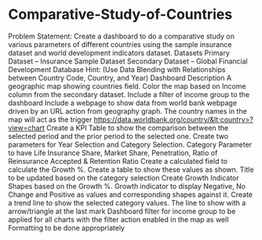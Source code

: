 # Comparative-Study-of-Countries
Problem Statement: Create a dashboard to do a comparative study on various parameters of different countries using the sample insurance dataset and world development indicators dataset.  Datasets Primary Dataset – Insurance Sample Dataset  Secondary Dataset – Global Financial Development Database  Hint: (Use Data Blending with Relationships between Country Code, Country, and Year)  Dashboard Description A geographic map showing countries field. Color the map based on Income column from the secondary dataset.  Include a filter of income group to the dashboard  Include a webpage to show data from world bank webpage driven by an URL action from geography graph.  The country names in the map will act as the trigger  https://data.worldbank.org/country/&lt;country>?view=chart  Create a KPI Table to show the comparison between the selected period and the prior period to the selected one.  Create two parameters for Year Selection and Category Selection.  Category Parameter to have Life Insurance Share, Market Share, Penetration, Ratio of Reinsurance Accepted &amp; Retention Ratio  Create a calculated field to calculate the Growth %.  Create a table to show these values as shown.  Title to be updated based on the category selection  Create Growth Indicator Shapes based on the Growth %.  Growth indicator to display Negative, No Change and Positive as values and corresponding shapes against it.  Create a trend line to show the selected category values.  The line to show with a arrow/triangle at the last mark  Dashboard filter for income group to be applied for all charts with the filter action enabled in the map as well  Formatting to be done appropriately

